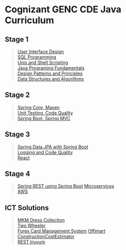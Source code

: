 # Cognizant GENC CDE Java Curriculum
## **Stage 1**
> [User Interface Design](https://github.com/triquetrx/Java/tree/projects/Stage%201/User%20Interface%20Design)<br/>
> [SQL Programming](https://github.com/triquetrx/Java/tree/projects/Stage%201/SQL%20Programming)<br/>
> [Unix and Shell Scripting](https://github.com/triquetrx/Java/tree/projects/Stage%201/Unix%20and%20Shell%20Scripting)<br/>
> [Java Programing Fundamentals](https://github.com/triquetrx/Java/tree/projects/Stage%201/Java%20Programming%20Fundamentals)<br/>
> [Design Patterns and Principles](https://github.com/triquetrx/Java/tree/projects/Stage%201/Design%20Patterns%20and%20Principles)<br/>
> [Data Structures and Algorithms](https://github.com/triquetrx/Java/tree/projects/Stage%201/Data%20Structures%20and%20Algorithms)<br/>

## **Stage 2**
> [Spring Core, Maven](https://github.com/triquetrx/Java/tree/projects/Stage%202/Spring%20Core%20%26%20Maven)<br/>
> [Unit Testing, Code Quality](https://github.com/triquetrx/JavaFSE/tree/projects/Stage%202/Unit%20Testing%2C%20Code%20Quality)<br/>
> [Spring Boot, Spring MVC](https://github.com/triquetrx/JavaFSE/tree/projects/Stage%202/Spring%20Boot%2C%20Spring%20MVC)

## **Stage 3**
> [Spring Data JPA with Spring Boot](https://github.com/triquetrx/JavaFSE/tree/projects/Stage%203/Spring%20Data%20JPA%20with%20Spring%20Boot)<br/>
> [Logging and Code Quality](https://github.com/triquetrx/JavaFSE/tree/projects/Stage%203/Logging%20and%20Code%20Quality)<br/>
> [React](https://github.com/triquetrx/JavaFSE/tree/projects/Stage%203/React)

## **Stage 4**
> [Spring REST using Spring Boot](https://github.com/triquetrx/JavaFSE/tree/projects/Stage-4/Spring%20REST%20using%20Spring%20Boot)
> [Microservices](https://github.com/triquetrx/JavaFSE/tree/projects/Stage-4/Microservices)<br/>
> [AWS](https://github.com/triquetrx/JavaFSE/tree/projects/Stage-4/AWS)<br/>



## ICT Solutions
> [MKM Dress Collection](https://github.com/triquetrx/Java/tree/projects/test/src/com/cts/mkm)<br/>
> [Two Wheeler](https://github.com/triquetrx/Java/tree/projects/test/src/com/cts/com.cts.tws)<br/>
> [Forex Card Management System](https://github.com/triquetrx/JavaFSE/tree/projects/test/Forex%20Card%20Management)
> [Offimart](https://github.com/triquetrx/JavaFSE/tree/projects/test/Offi%20mart.zip_expanded/Offimart)<br/>
> [ConstructionCostEstimator](https://github.com/triquetrx/JavaFSE/tree/projects/test/ConstructionCost%20Estimator.zip_expanded/ConstructionCostEstimator)<br/>
> [REST truyum](https://github.com/triquetrx/JavaFSE/blob/projects/test/Spring%20REST.zip)
